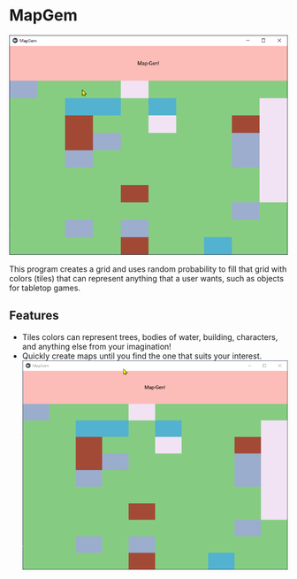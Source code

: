 # MapGem
![Image of the main screen of the Map-Gem Applicaiton](./images/mapgem.png)

This program creates a grid and uses random probability to fill that grid with colors (tiles) that can represent anything that a user wants, such as objects for tabletop games.

## Features
* Tiles colors can represent trees, bodies of water, building, characters, and anything else from your imagination!
* Quickly create maps until you find the one that suits your interest.
![Gif showing user create randomly generated tiles](./images/create-quickly.gif)